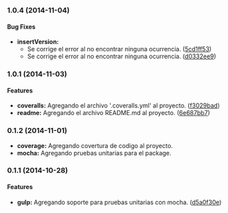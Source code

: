### 1.0.4 (2014-11-04)


#### Bug Fixes

* **insertVersion:**
  * Se corrige el error al no encontrar ninguna ocurrencia. ([5cd1ff53](https://github.com/jansanchez/css-url-versioner.git/commit/5cd1ff5381b9eb61ad3fd01c320afeda3bc62e0b))
  * Se corrige el error al no encontrar ninguna ocurrencia. ([d0332ee9](https://github.com/jansanchez/css-url-versioner.git/commit/d0332ee9eb75c82c49302a073557e50f3e28d15f))


### 1.0.1 (2014-11-03)


#### Features

* **coveralls:** Agregando el archivo '.coveralls.yml' al proyecto. ([f3029bad](https://github.com/jansanchez/css-url-versioner.git/commit/f3029bad4757775dd7ab8277a7c0a43d3aba5508))
* **readme:** Agregando el archivo README.md al proyecto. ([6e687bb7](https://github.com/jansanchez/css-url-versioner.git/commit/6e687bb7e8de18737bcaf7673f442c88f8f60617))

### 0.1.2 (2014-11-01)

* **coverage:** Agregando covertura de codigo al proyecto.
* **mocha:** Agregando pruebas unitarias para el package.

### 0.1.1 (2014-10-28)


#### Features

* **gulp:** Agregando soporte para pruebas unitarias con mocha. ([d5a0f30e](https://github.com/jansanchez/css-url-versioner.git/commit/d5a0f30e6b2398228b2474a696badd233a035aba))


